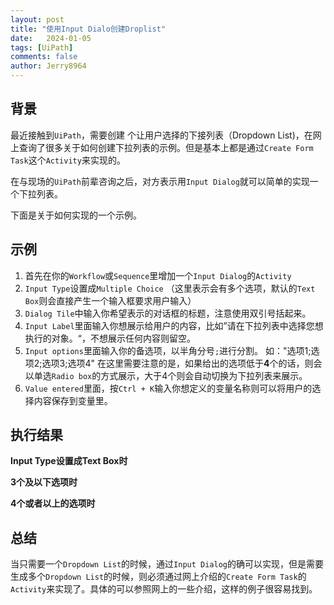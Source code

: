 ```yaml
---
layout: post
title: "使用Input Dialo创建Droplist"
date:   2024-01-05
tags: [UiPath]
comments: false
author: Jerry8964
---
```




## 背景

最近接触到`UiPath`，需要创建 个让用户选择的下接列表（Dropdown List)，在网上查询了很多关于如何创建下拉列表的示例。但是基本上都是通过`Create Form Task`这个`Activity`来实现的。

在与现场的`UiPath`前辈咨询之后，对方表示用`Input Dialog`就可以简单的实现一个下拉列表。

下面是关于如何实现的一个示例。



## 示例

1. 首先在你的`Workflow`或`Sequence`里增加一个`Input Dialog`的`Activity`
2. `Input Type`设置成`Multiple Choice` （这里表示会有多个选项，默认的`Text Box`则会直接产生一个输入框要求用户输入）
3. `Dialog Tile`中输入你希望表示的对话框的标题，注意使用双引号括起来。
4. `Input Label`里面输入你想展示给用户的内容，比如”请在下拉列表中选择您想执行的对象。“，不想展示任何内容则留空。
5. `Input options`里面输入你的备选项，以半角分号`;`进行分割。
   如："选项1;选项2;选项3;选项4"
   在这里需要注意的是，如果给出的选项低于**4**个的话，则会以单选`Radio box`的方式展示，大于4个则会自动切换为下拉列表来展示。
6. `Value entered`里面，按`Ctrl + K`输入你想定义的变量名称则可以将用户的选择内容保存到变量里。



## 执行结果 



**Input Type设置成Text Box时**





**3个及以下选项时**





**4个或者以上的选项时**





## 总结 

当只需要一个`Dropdown List`的时候，通过`Input Dialog`的确可以实现，但是需要生成多个`Dropdown List`的时候，则必须通过网上介绍的`Create Form Task`的`Activity`来实现了。具体的可以参照网上的一些介绍，这样的例子很容易找到。
